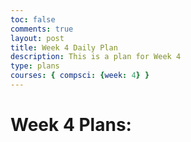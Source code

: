 ```yaml
---
toc: false
comments: true
layout: post
title: Week 4 Daily Plan
description: This is a plan for Week 4
type: plans
courses: { compsci: {week: 4} }
---
```


# Week 4 Plans:

### 